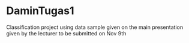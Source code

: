 # DaminTugas1
Classification project using data sample given on the main presentation given by the lecturer to be submitted on Nov 9th
